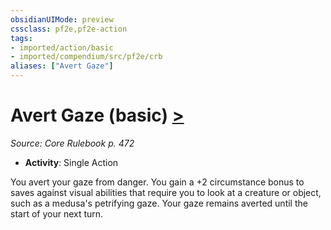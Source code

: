 ```yaml
---
obsidianUIMode: preview
cssclass: pf2e,pf2e-action
tags:
- imported/action/basic
- imported/compendium/src/pf2e/crb
aliases: ["Avert Gaze"]
---
```

# Avert Gaze (basic) [>](chapter-9-playing-the-game.md#Actions "Single Action")
*Source: Core Rulebook p. 472*  


- **Activity**: Single Action

You avert your gaze from danger. You gain a +2 circumstance bonus to saves against visual abilities that require you to look at a creature or object, such as a medusa's petrifying gaze. Your gaze remains averted until the start of your next turn.